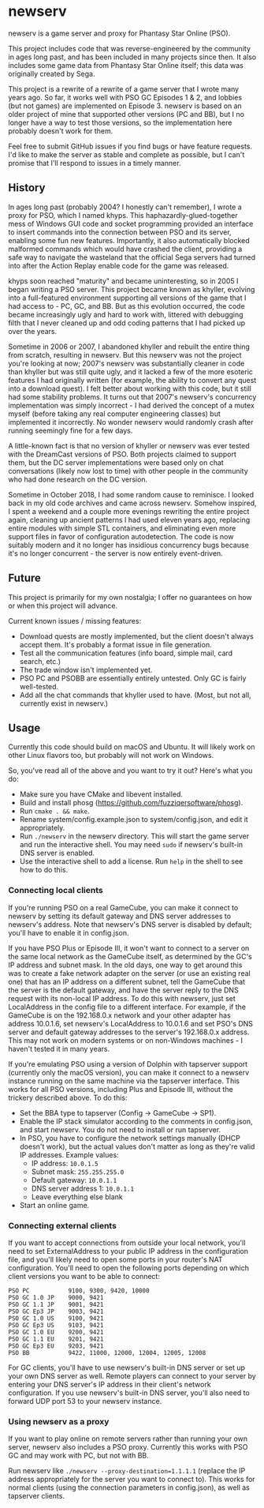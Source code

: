 # newserv

newserv is a game server and proxy for Phantasy Star Online (PSO).

This project includes code that was reverse-engineered by the community in ages long past, and has been included in many projects since then. It also includes some game data from Phantasy Star Online itself; this data was originally created by Sega.

This project is a rewrite of a rewrite of a game server that I wrote many years ago. So far, it works well with PSO GC Episodes 1 & 2, and lobbies (but not games) are implemented on Episode 3. newserv is based on an older project of mine that supported other versions (PC and BB), but I no longer have a way to test those versions, so the implementation here probably doesn't work for them.

Feel free to submit GitHub issues if you find bugs or have feature requests. I'd like to make the server as stable and complete as possible, but I can't promise that I'll respond to issues in a timely manner.

## History

In ages long past (probably 2004? I honestly can't remember), I wrote a proxy for PSO, which I named khyps. This haphazardly-glued-together mess of Windows GUI code and socket programming provided an interface to insert commands into the connection between PSO and its server, enabling some fun new features. Importantly, it also automatically blocked malformed commands which would have crashed the client, providing a safe way to navigate the wasteland that the official Sega servers had turned into after the Action Replay enable code for the game was released.

khyps soon reached "maturity" and became uninteresting, so in 2005 I began writing a PSO server. This project became known as khyller, evolving into a full-featured environment supporting all versions of the game that I had access to - PC, GC, and BB. But as this evolution occurred, the code became increasingly ugly and hard to work with, littered with debugging filth that I never cleaned up and odd coding patterns that I had picked up over the years.

Sometime in 2006 or 2007, I abandoned khyller and rebuilt the entire thing from scratch, resulting in newserv. But this newserv was not the project you're looking at now; 2007's newserv was substantially cleaner in code than khyller but was still quite ugly, and it lacked a few of the more esoteric features I had originally written (for example, the ability to convert any quest into a download quest). I felt better about working with this code, but it still had some stability problems. It turns out that 2007's newserv's concurrency implementation was simply incorrect - I had derived the concept of a mutex myself (before taking any real computer engineering classes) but implemented it incorrectly. No wonder newserv would randomly crash after running seemingly fine for a few days.

A little-known fact is that no version of khyller or newserv was ever tested with the DreamCast versions of PSO. Both projects claimed to support them, but the DC server implementations were based only on chat conversations (likely now lost to time) with other people in the community who had done research on the DC version.

Sometime in October 2018, I had some random cause to reminisce. I looked back in my old code archives and came across newserv. Somehow inspired, I spent a weekend and a couple more evenings rewriting the entire project again, cleaning up ancient patterns I had used eleven years ago, replacing entire modules with simple STL containers, and eliminating even more support files in favor of configuration autodetection. The code is now suitably modern and it no longer has insidious concurrency bugs because it's no longer concurrent - the server is now entirely event-driven.

## Future

This project is primarily for my own nostalgia; I offer no guarantees on how or when this project will advance.

Current known issues / missing features:
- Download quests are mostly implemented, but the client doesn't always accept them. It's probably a format issue in file generation.
- Test all the communication features (info board, simple mail, card search, etc.)
- The trade window isn't implemented yet.
- PSO PC and PSOBB are essentially entirely untested. Only GC is fairly well-tested.
- Add all the chat commands that khyller used to have. (Most, but not all, currently exist in newserv.)

## Usage

Currently this code should build on macOS and Ubuntu. It will likely work on other Linux flavors too, but probably will not work on Windows.

So, you've read all of the above and you want to try it out? Here's what you do:
- Make sure you have CMake and libevent installed.
- Build and install phosg (https://github.com/fuzziqersoftware/phosg).
- Run `cmake . && make`.
- Rename system/config.example.json to system/config.json, and edit it appropriately.
- Run `./newserv` in the newserv directory. This will start the game server and run the interactive shell. You may need `sudo` if newserv's built-in DNS server is enabled.
- Use the interactive shell to add a license. Run `help` in the shell to see how to do this.

### Connecting local clients

If you're running PSO on a real GameCube, you can make it connect to newserv by setting its default gateway and DNS server addresses to newserv's address. Note that newserv's DNS server is disabled by default; you'll have to enable it in config.json.

If you have PSO Plus or Episode III, it won't want to connect to a server on the same local network as the GameCube itself, as determined by the GC's IP address and subnet mask. In the old days, one way to get around this was to create a fake network adapter on the server (or use an existing real one) that has an IP address on a different subnet, tell the GameCube that the server is the default gateway, and have the server reply to the DNS request with its non-local IP address. To do this with newserv, just set LocalAddress in the config file to a different interface. For example, if the GameCube is on the 192.168.0.x network and your other adapter has address 10.0.1.6, set newserv's LocalAddress to 10.0.1.6 and set PSO's DNS server and default gateway addresses to the server's 192.168.0.x address. This may not work on modern systems or on non-Windows machines - I haven't tested it in many years.

If you're emulating PSO using a version of Dolphin with tapserver support (currently only the macOS version), you can make it connect to a newserv instance running on the same machine via the tapserver interface. This works for all PSO versions, including Plus and Episode III, without the trickery described above. To do this:
- Set the BBA type to tapserver (Config -> GameCube -> SP1).
- Enable the IP stack simulator according to the comments in config.json, and start newserv. You do not need to install or run tapserver.
- In PSO, you have to configure the network settings manually (DHCP doesn't work), but the actual values don't matter as long as they're valid IP addresses. Example values:
  - IP address: `10.0.1.5`
  - Subnet mask: `255.255.255.0`
  - Default gateway: `10.0.1.1`
  - DNS server address 1: `10.0.1.1`
  - Leave everything else blank
- Start an online game.

### Connecting external clients

If you want to accept connections from outside your local network, you'll need to set ExternalAddress to your public IP address in the configuration file, and you'll likely need to open some ports in your router's NAT configuration. You'll need to open the following ports depending on which client versions you want to be able to connect:

    PSO PC           9100, 9300, 9420, 10000
    PSO GC 1.0 JP    9000, 9421
    PSO GC 1.1 JP    9001, 9421
    PSO GC Ep3 JP    9003, 9421
    PSO GC 1.0 US    9100, 9421
    PSO GC Ep3 US    9103, 9421
    PSO GC 1.0 EU    9200, 9421
    PSO GC 1.1 EU    9201, 9421
    PSO GC Ep3 EU    9203, 9421
    PSO BB           9422, 11000, 12000, 12004, 12005, 12008

For GC clients, you'll have to use newserv's built-in DNS server or set up your own DNS server as well. Remote players can connect to your server by entering your DNS server's IP address in their client's network configuration. If you use newserv's built-in DNS server, you'll also need to forward UDP port 53 to your newserv instance.

### Using newserv as a proxy

If you want to play online on remote servers rather than running your own server, newserv also includes a PSO proxy. Currently this works with PSO GC and may work with PC, but not with BB.

Run newserv like `./newserv --proxy-destination=1.1.1.1` (replace the IP address appropriately for the server you want to connect to). This works for normal clients (using the connection parameters in config.json), as well as tapserver clients.
